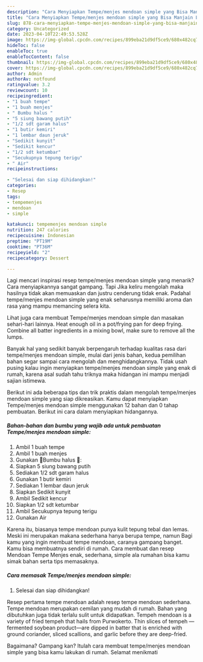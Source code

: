 ```yaml
---
description: "Cara Menyiapkan Tempe/menjes mendoan simple yang Bisa Manjain Lidah, Buat Buka Puasa Enak"
title: "Cara Menyiapkan Tempe/menjes mendoan simple yang Bisa Manjain Lidah, Buat Buka Puasa Enak"
slug: 878-cara-menyiapkan-tempe-menjes-mendoan-simple-yang-bisa-manjain-lidah-buat-buka-puasa-enak
category: Uncategorized
date: 2023-04-10T22:49:53.528Z
image: https://img-global.cpcdn.com/recipes/899eba21d9df5ce9/680x482cq70/tempemenjes-mendoan-simple-foto-resep-utama.jpg
hideToc: false
enableToc: true
enableTocContent: false
thumbnail: https://img-global.cpcdn.com/recipes/899eba21d9df5ce9/680x482cq70/tempemenjes-mendoan-simple-foto-resep-utama.jpg
cover: https://img-global.cpcdn.com/recipes/899eba21d9df5ce9/680x482cq70/tempemenjes-mendoan-simple-foto-resep-utama.jpg
author: Admin
authorAv: notfound
ratingvalue: 3.2
reviewcount: 10
recipeingredient:
- "1 buah tempe"
- "1 buah menjes"
- " Bumbu halus "
- "5 siung bawang putih"
- "1/2 sdt garam halus"
- "1 butir kemiri"
- "1 lembar daun jeruk"
- "Sedikit kunyit"
- "Sedikit kencur"
- "1/2 sdt ketumbar"
- "Secukupnya tepung terigu"
- " Air"
recipeinstructions:

- "Selesai dan siap dihidangkan!"
categories:
- Resep
tags:
- tempemenjes
- mendoan
- simple

katakunci: tempemenjes mendoan simple 
nutrition: 247 calories
recipecuisine: Indonesian
preptime: "PT19M"
cooktime: "PT36M"
recipeyield: "2"
recipecategory: Dessert

---
```



Lagi mencari inspirasi resep tempe/menjes mendoan simple yang menarik? Cara menyiapkannya sangat gampang. Tapi Jika keliru mengolah maka hasilnya tidak akan memuaskan dan justru cenderung tidak enak. Padahal tempe/menjes mendoan simple yang enak seharusnya memiliki aroma dan rasa yang mampu memancing selera kita.


Lihat juga cara membuat Tempe/menjes mendoan simple dan masakan sehari-hari lainnya. Heat enough oil in a pot/frying pan for deep frying. Combine all batter ingredients in a mixing bowl, make sure to remove all the lumps.

Banyak hal yang sedikit banyak berpengaruh terhadap kualitas rasa dari tempe/menjes mendoan simple, mulai dari jenis bahan, kedua pemilihan bahan segar sampai cara mengolah dan menghidangkannya. Tidak usah pusing kalau ingin menyiapkan tempe/menjes mendoan simple yang enak di rumah, karena asal sudah tahu triknya maka hidangan ini mampu menjadi sajian istimewa.


Berikut ini ada beberapa tips dan trik praktis dalam mengolah tempe/menjes mendoan simple yang siap dikreasikan. Kamu dapat menyiapkan Tempe/menjes mendoan simple menggunakan 12 bahan dan 0 tahap pembuatan. Berikut ini cara dalam menyiapkan hidangannya.

<!--inarticleads1-->

##### Bahan-bahan dan bumbu yang wajib ada untuk pembuatan Tempe/menjes mendoan simple:

1. Ambil 1 buah tempe
1. Ambil 1 buah menjes
1. Gunakan  💐Bumbu halus 💐:
1. Siapkan 5 siung bawang putih
1. Sediakan 1/2 sdt garam halus
1. Gunakan 1 butir kemiri
1. Sediakan 1 lembar daun jeruk
1. Siapkan Sedikit kunyit
1. Ambil Sedikit kencur
1. Siapkan 1/2 sdt ketumbar
1. Ambil Secukupnya tepung terigu
1. Gunakan  Air


Karena itu, biasanya tempe mendoan punya kulit tepung tebal dan lemas. Meski ini merupakan makana sederhana hanya berupa tempe, namun Bagi kamu yang ingin membuat tempe mendoan, caranya gampang banget. Kamu bisa membuatnya sendiri di rumah. Cara membuat dan resep Mendoan Tempe Menjes enak, sederhana, simple ala rumahan bisa kamu simak bahan serta tips memasaknya. 

<!--inarticleads2-->

##### Cara memasak Tempe/menjes mendoan simple:


1. Selesai dan siap dihidangkan!

Resep pertama tempe mendoan adalah resep tempe mendoan sederhana. Tempe mendoan merupakan cemilan yang mudah di rumah. Bahan yang dibutuhkan juga tidak terlalu sulit untuk didapatkan. Tempeh mendoan is a variety of fried tempeh that hails from Purwokerto. Thin slices of tempeh —fermented soybean product—are dipped in batter that is enriched with ground coriander, sliced scallions, and garlic before they are deep-fried. 

Bagaimana? Gampang kan? Itulah cara membuat tempe/menjes mendoan simple yang bisa kamu lakukan di rumah. Selamat menikmati
